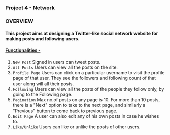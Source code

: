 ### Project 4 - Network

### OVERVIEW 

#### This project aims at designing a Twitter-like social network website for making posts and following users.

#### <ins> Functionalities - </ins>
1) `New Post` Signed in users can tweet posts.
2) `All Posts` Users can view all the posts on the site. 
3) `Profile Page` Users can click on a particular username to visit the profile page of that user. They see the followers and following count of that user along will all their posts.
4) `Following` Users can view all the posts of the people they follow only, by going to the Following page.
5) `Pagination` Max no.of posts on any page is 10. For more than 10 posts, there is a "Next" option to take to the next page, and similarly a "Previous" button to come back to previous page.
6) `Edit Page` A user can also edit any of his own posts in case he wishes to.
7) `Like/Unlike` Users can like or unlike the posts of other users.
